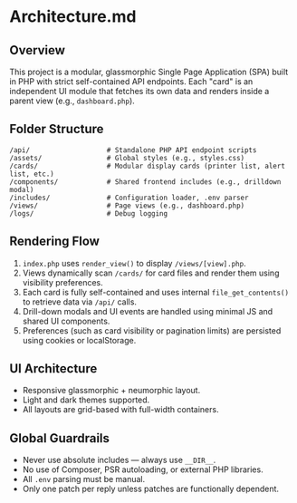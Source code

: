 # Architecture.md

## Overview
This project is a modular, glassmorphic Single Page Application (SPA) built in PHP with strict self-contained API endpoints. Each "card" is an independent UI module that fetches its own data and renders inside a parent view (e.g., `dashboard.php`).

## Folder Structure
```
/api/                   # Standalone PHP API endpoint scripts
/assets/                # Global styles (e.g., styles.css)
/cards/                 # Modular display cards (printer list, alert list, etc.)
/components/            # Shared frontend includes (e.g., drilldown modal)
/includes/              # Configuration loader, .env parser
/views/                 # Page views (e.g., dashboard.php)
/logs/                  # Debug logging
```

## Rendering Flow
1. `index.php` uses `render_view()` to display `/views/[view].php`.
2. Views dynamically scan `/cards/` for card files and render them using visibility preferences.
3. Each card is fully self-contained and uses internal `file_get_contents()` to retrieve data via `/api/` calls.
4. Drill-down modals and UI events are handled using minimal JS and shared UI components.
5. Preferences (such as card visibility or pagination limits) are persisted using cookies or localStorage.

## UI Architecture
- Responsive glassmorphic + neumorphic layout.
- Light and dark themes supported.
- All layouts are grid-based with full-width containers.

## Global Guardrails
- Never use absolute includes — always use `__DIR__`.
- No use of Composer, PSR autoloading, or external PHP libraries.
- All `.env` parsing must be manual.
- Only one patch per reply unless patches are functionally dependent.
